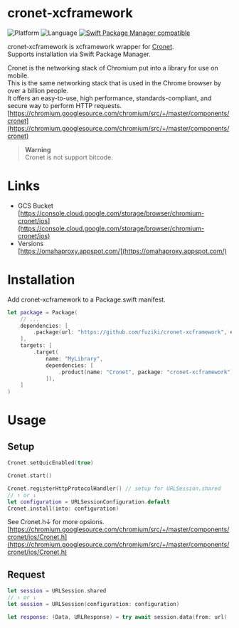 # cronet-xcframework

![Platform](https://img.shields.io/badge/platform-ios-lightgray.svg)
![Language](https://img.shields.io/badge/language-Swift%205.6-orange.svg)
[![Swift Package Manager compatible](https://img.shields.io/badge/Swift%20Package%20Manager-compatible-brightgreen.svg)](https://github.com/apple/swift-package-manager)

cronet-xcframework is xcframework wrapper for [Cronet](https://chromium.googlesource.com/chromium/src/+/master/components/cronet).  
Supports installation via Swift Package Manager.  
  
Cronet is the networking stack of Chromium put into a library for use on mobile.  
This is the same networking stack that is used in the Chrome browser by over a billion people.  
It offers an easy-to-use, high performance, standards-compliant, and secure way to perform HTTP requests.  
[https://chromium.googlesource.com/chromium/src/+/master/components/cronet](https://chromium.googlesource.com/chromium/src/+/master/components/cronet)

> **Warning**  
> Cronet is not support bitcode.

# Links
* GCS Bucket  
  [https://console.cloud.google.com/storage/browser/chromium-cronet/ios](https://console.cloud.google.com/storage/browser/chromium-cronet/ios)
* Versions  
  [https://omahaproxy.appspot.com/](https://omahaproxy.appspot.com/)

# Installation
Add cronet-xcframework to a Package.swift manifest.

```swift
let package = Package(
    // ...
    dependencies: [
        .package(url: "https://github.com/fuziki/cronet-xcframework", exact: "103.0.53-5060"),
    ],
    targets: [
        .target(
            name: "MyLibrary",
            dependencies: [
                .product(name: "Cronet", package: "cronet-xcframework")
            ]),
    ]
)
```

# Usage
## Setup

```swift
Cronet.setQuicEnabled(true)

Cronet.start()

Cronet.registerHttpProtocolHandler() // setup for URLSession.shared
// ↑ or ↓
let configuration = URLSessionConfiguration.default
Cronet.install(into: configuration)
```

See Cronet.h↓ for more opsions.  
[https://chromium.googlesource.com/chromium/src/+/master/components/cronet/ios/Cronet.h](https://chromium.googlesource.com/chromium/src/+/master/components/cronet/ios/Cronet.h)

## Request

```swift
let session = URLSession.shared
// ↑ or ↓
let session = URLSession(configuration: configuration)

let response: (Data, URLResponse) = try await session.data(from: url)
```




